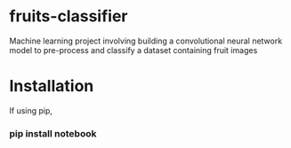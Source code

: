 # fruits-classifier
Machine learning project involving building a convolutional neural network model to pre-process and classify a dataset containing fruit images

# Installation
If using pip,

### pip install notebook
